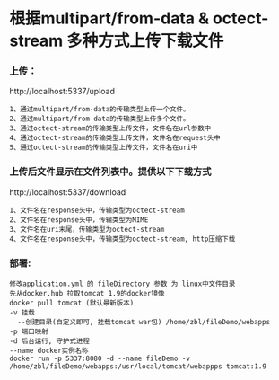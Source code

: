 # 根据multipart/from-data & octect-stream 多种方式上传下载文件

### 上传：
http://localhost:5337/upload
```
1、通过multipart/from-data的传输类型上传一个文件。
2、通过multipart/from-data的传输类型上传多个文件。
3、通过octect-stream的传输类型上传文件，文件名在url参数中
4、通过octect-stream的传输类型上传文件，文件名在request头中
5、通过octect-stream的传输类型上传文件，文件名在uri中
```

### 上传后文件显示在文件列表中。提供以下下载方式
http://localhost:5337/download
```
1、文件名在response头中，传输类型为octect-stream
2、文件名在response头中，传输类型为MIME
3、文件名在uri末尾，传输类型为octect-stream
4、文件名在response头中，传输类型为octect-stream, http压缩下载
```

### 部署:
```
修改application.yml 的 fileDirectory 参数 为 linux中文件目录
先从docker.hub 拉取tomcat 1.9的docker镜像
docker pull tomcat (默认最新版本)
-v 挂载
  --创建目录(自定义即可, 挂载tomcat war包) /home/zbl/fileDemo/webapps
-p 端口映射
-d 后台运行, 守护式进程
--name docker实例名称 
docker run -p 5337:8080 -d --name fileDemo -v /home/zbl/fileDemo/webapps:/usr/local/tomcat/webappps tomcat:1.9
```
